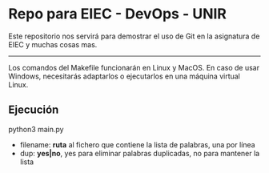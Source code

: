 # Repo para EIEC - DevOps - UNIR

Este repositorio nos servirá para demostrar el uso de Git en la asignatura de EIEC y muchas cosas mas.

---

Los comandos del Makefile funcionarán en Linux y MacOS. En caso de usar Windows, necesitarás adaptarlos o ejecutarlos en una máquina virtual Linux.

## Ejecución

python3 main.py <filename> <dup>
  - filename: **ruta** al fichero que contiene la lista de palabras, una por línea
  - dup: **yes|no**, yes para eliminar palabras duplicadas, no para mantener la lista